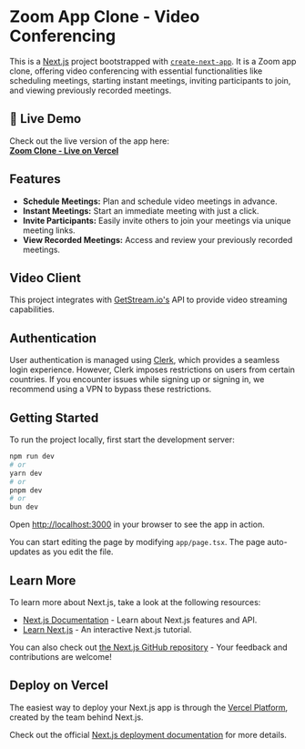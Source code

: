 # Zoom App Clone - Video Conferencing

This is a [Next.js](https://nextjs.org) project bootstrapped with [`create-next-app`](https://nextjs.org/docs/app/api-reference/cli/create-next-app). It is a Zoom app clone, offering video conferencing with essential functionalities like scheduling meetings, starting instant meetings, inviting participants to join, and viewing previously recorded meetings.

## 🚀 **Live Demo**

Check out the live version of the app here:  
**[Zoom Clone - Live on Vercel](https://zoom-clone-ten-psi.vercel.app)**

## Features

- **Schedule Meetings:** Plan and schedule video meetings in advance.
- **Instant Meetings:** Start an immediate meeting with just a click.
- **Invite Participants:** Easily invite others to join your meetings via unique meeting links.
- **View Recorded Meetings:** Access and review your previously recorded meetings.

## Video Client

This project integrates with [GetStream.io's](https://getstream.io) API to provide video streaming capabilities.

## Authentication

User authentication is managed using [Clerk](https://clerk.dev), which provides a seamless login experience. However, Clerk imposes restrictions on users from certain countries. If you encounter issues while signing up or signing in, we recommend using a VPN to bypass these restrictions.

## Getting Started

To run the project locally, first start the development server:

```bash
npm run dev
# or
yarn dev
# or
pnpm dev
# or
bun dev
```

Open [http://localhost:3000](http://localhost:3000) in your browser to see the app in action.

You can start editing the page by modifying `app/page.tsx`. The page auto-updates as you edit the file.

## Learn More

To learn more about Next.js, take a look at the following resources:

- [Next.js Documentation](https://nextjs.org/docs) - Learn about Next.js features and API.
- [Learn Next.js](https://nextjs.org/learn) - An interactive Next.js tutorial.

You can also check out [the Next.js GitHub repository](https://github.com/vercel/next.js) - Your feedback and contributions are welcome!

## Deploy on Vercel

The easiest way to deploy your Next.js app is through the [Vercel Platform](https://vercel.com/new?utm_medium=default-template&filter=next.js&utm_source=create-next-app&utm_campaign=create-next-app-readme), created by the team behind Next.js.

Check out the official [Next.js deployment documentation](https://nextjs.org/docs/app/building-your-application/deploying) for more details.
